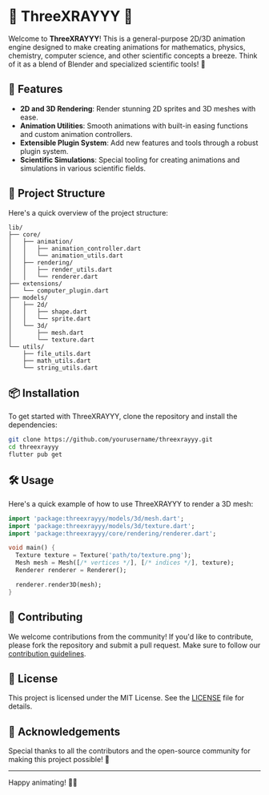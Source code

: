 
# 🎉 ThreeXRAYYY 🎉

Welcome to **ThreeXRAYYY**! This is a general-purpose 2D/3D animation engine designed to make creating animations for mathematics, physics, chemistry, computer science, and other scientific concepts a breeze. Think of it as a blend of Blender and specialized scientific tools! 🌟


## 🚀 Features

- **2D and 3D Rendering**: Render stunning 2D sprites and 3D meshes with ease.
- **Animation Utilities**: Smooth animations with built-in easing functions and custom animation controllers.
- **Extensible Plugin System**: Add new features and tools through a robust plugin system.
- **Scientific Simulations**: Special tooling for creating animations and simulations in various scientific fields.

## 📂 Project Structure

Here's a quick overview of the project structure:

```
lib/
├── core/
│   ├── animation/
│   │   ├── animation_controller.dart
│   │   └── animation_utils.dart
│   ├── rendering/
│   │   ├── render_utils.dart
│   │   └── renderer.dart
├── extensions/
│   └── computer_plugin.dart
├── models/
│   ├── 2d/
│   │   ├── shape.dart
│   │   └── sprite.dart
│   └── 3d/
│       ├── mesh.dart
│       └── texture.dart
└── utils/
    ├── file_utils.dart
    ├── math_utils.dart
    └── string_utils.dart
```

## 📦 Installation

To get started with ThreeXRAYYY, clone the repository and install the dependencies:

```sh
git clone https://github.com/yourusername/threexrayyy.git
cd threexrayyy
flutter pub get
```

## 🛠️ Usage

Here's a quick example of how to use ThreeXRAYYY to render a 3D mesh:

```dart
import 'package:threexrayyy/models/3d/mesh.dart';
import 'package:threexrayyy/models/3d/texture.dart';
import 'package:threexrayyy/core/rendering/renderer.dart';

void main() {
  Texture texture = Texture('path/to/texture.png');
  Mesh mesh = Mesh([/* vertices */], [/* indices */], texture);
  Renderer renderer = Renderer();

  renderer.render3D(mesh);
}
```

## 🌟 Contributing

We welcome contributions from the community! If you'd like to contribute, please fork the repository and submit a pull request. Make sure to follow our [contribution guidelines](CONTRIBUTING.md).

## 📄 License

This project is licensed under the MIT License. See the [LICENSE](LICENSE) file for details.

## 🙌 Acknowledgements

Special thanks to all the contributors and the open-source community for making this project possible! 💖

---

Happy animating! 🎨✨
